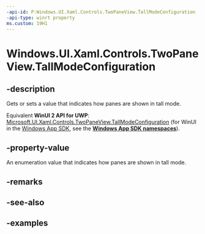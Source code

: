```yaml
---
-api-id: P:Windows.UI.Xaml.Controls.TwoPaneView.TallModeConfiguration
-api-type: winrt property
ms.custom: 19H1
---
```


<!-- Property syntax.
public TwoPaneViewTallModeConfiguration TallModeConfiguration { get;  set; }
-->

# Windows.UI.Xaml.Controls.TwoPaneView.TallModeConfiguration

## -description

Gets or sets a value that indicates how panes are shown in tall mode.

Equivalent **WinUI 2 API for UWP**: [Microsoft.UI.Xaml.Controls.TwoPaneView.TallModeConfiguration](/windows/winui/api/microsoft.ui.xaml.controls.twopaneview.tallmodeconfiguration) (for WinUI in the [Windows App SDK](/windows/apps/windows-app-sdk/), see the **[Windows App SDK namespaces](/windows/windows-app-sdk/api/winrt/)**).

## -property-value

An enumeration value that indicates how panes are shown in tall mode.

## -remarks

## -see-also

## -examples

